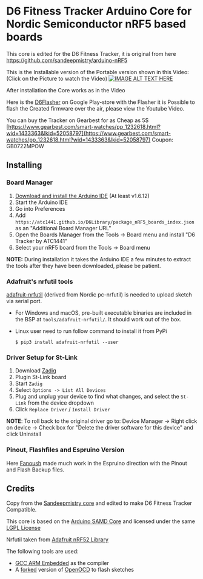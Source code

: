 # D6 Fitness Tracker Arduino Core for Nordic Semiconductor nRF5 based boards

This core is edited for the D6 Fitness Tracker, it is original from here https://github.com/sandeepmistry/arduino-nRF5

This is the Installable version of the Portable version shown in this Video:
(Click on the Picture to watch the Video)
[![IMAGE ALT TEXT HERE](https://img.youtube.com/vi/3gjmEdEDJ5A/0.jpg)](https://www.youtube.com/watch?v=3gjmEdEDJ5A)

After installation the Core works as in the Video

Here is the [D6Flasher](https://play.google.com/store/apps/details?id=com.atcnetz.ble.readwrite) on Google Play-store
with the Flasher it is Possible to flash the Created firmware over the air, please view the Youtube Video.

You can buy the Tracker on Gearbest for as Cheap as 5$ [https://www.gearbest.com/smart-watches/pp_1232618.html?wid=1433363&lkid=52058797](https://www.gearbest.com/smart-watches/pp_1232618.html?wid=1433363&lkid=52058797)
Coupon: GB0722MPOW

## Installing

### Board Manager

 1. [Download and install the Arduino IDE](https://www.arduino.cc/en/Main/Software) (At least v1.6.12)
 2. Start the Arduino IDE
 3. Go into Preferences
 4. Add ```https://atc1441.github.io/D6Library/package_nRF5_boards_index.json``` as an "Additional Board Manager URL"
 5. Open the Boards Manager from the Tools -> Board menu and install "D6 Tracker by ATC1441"
 6. Select your nRF5 board from the Tools -> Board menu

__NOTE:__ During installation it takes the Arduino IDE a few minutes to extract the tools after they have been downloaded, please be patient.


### Adafruit's nrfutil tools

[adafruit-nrfutil](https://github.com/adafruit/Adafruit_nRF52_nrfutil) (derived from Nordic pc-nrfutil) is needed to upload sketch via serial port.

- For Windows and macOS, pre-built executable binaries are included in the BSP at `tools/adafruit-nrfutil/`. It should work out of the box.
- Linux user need to run follow command to install it from PyPi

    ```
    $ pip3 install adafruit-nrfutil --user
	```

### Driver Setup for St-Link

 1. Download [Zadig](http://zadig.akeo.ie)
 2. Plugin St-Link board
 3. Start ```Zadig```
 4. Select ```Options -> List All Devices```
 5. Plug and unplug your device to find what changes, and select the ```St-Link``` from the device dropdown
 6. Click ```Replace Driver``` / ```Install Driver```

__NOTE__: To roll back to the original driver go to: Device Manager -> Right click on device -> Check box for "Delete the driver software for this device" and click Uninstall

### Pinout, Flashfiles and Espruino Version

Here [Fanoush](https://github.com/fanoush/ds-d6) made much work in the Espruino direction with the Pinout and Flash Backup files.

## Credits

Copy from the [Sandeepmistry core](https://github.com/sandeepmistry/arduino-nRF5) and edited to make D6 Fitness Tracker Compatible.

This core is based on the [Arduino SAMD Core](https://github.com/arduino/ArduinoCore-samd) and licensed under the same [LGPL License](LICENSE)

Nrfutil taken from [Adafruit nRF52 Library](https://github.com/adafruit/Adafruit_nRF52_Arduino)

The following tools are used:

 * [GCC ARM Embedded](https://launchpad.net/gcc-arm-embedded) as the compiler
 * A [forked](https://github.com/sandeepmistry/openocd-code-nrf5) version of [OpenOCD](http://openocd.org) to flash sketches
